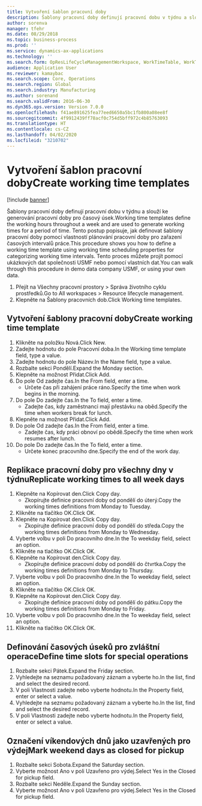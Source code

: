 ```yaml
---
title: Vytvoření šablon pracovní doby
description: Šablony pracovní doby definují pracovní dobu v týdnu a slouží ke generování pracovní doby pro časový úsek.
author: sorenva
manager: tfehr
ms.date: 08/29/2018
ms.topic: business-process
ms.prod: ''
ms.service: dynamics-ax-applications
ms.technology: ''
ms.search.form: OpResLifeCycleManagementWorkspace, WorkTimeTable, WorkTimeCopyDayDialog
audience: Application User
ms.reviewer: kamaybac
ms.search.scope: Core, Operations
ms.search.region: Global
ms.search.industry: Manufacturing
ms.author: sorenand
ms.search.validFrom: 2016-06-30
ms.dyn365.ops.version: Version 7.0.0
ms.openlocfilehash: f41ae891625fea77eed6650a5bc1fb800a08ee8f
ms.sourcegitcommit: 4f9912439ff78acf0c754d5bff972c4b85763093
ms.translationtype: HT
ms.contentlocale: cs-CZ
ms.lasthandoff: 04/02/2020
ms.locfileid: "3210702"
---
```

# <a name="create-working-time-templates"></a><span data-ttu-id="539d0-103">Vytvoření šablon pracovní doby</span><span class="sxs-lookup"><span data-stu-id="539d0-103">Create working time templates</span></span>

[!include [banner](../../includes/banner.md)]

<span data-ttu-id="539d0-104">Šablony pracovní doby definují pracovní dobu v týdnu a slouží ke generování pracovní doby pro časový úsek.</span><span class="sxs-lookup"><span data-stu-id="539d0-104">Working time templates define the working hours throughout a week and are used to generate working times for a period of time.</span></span> <span data-ttu-id="539d0-105">Tento postup popisuje, jak definovat šablony pracovní doby pomocí vlastností plánování pracovní doby pro zařazení časových intervalů práce.</span><span class="sxs-lookup"><span data-stu-id="539d0-105">This procedure shows you how to define a working time template using working time scheduling properties for categorizing working time intervals.</span></span> <span data-ttu-id="539d0-106">Tento proces můžete projít pomocí ukázkových dat společnosti USMF nebo pomocí vlastních dat.</span><span class="sxs-lookup"><span data-stu-id="539d0-106">You can walk through this procedure in demo data company USMF, or using your own data.</span></span>

1. <span data-ttu-id="539d0-107">Přejít na Všechny pracovní prostory > Správa životního cyklu prostředků.</span><span class="sxs-lookup"><span data-stu-id="539d0-107">Go to All workspaces > Resource lifecycle management.</span></span>
2. <span data-ttu-id="539d0-108">Klepněte na Šablony pracovních dob.</span><span class="sxs-lookup"><span data-stu-id="539d0-108">Click Working time templates.</span></span>

## <a name="create-working-time-template"></a><span data-ttu-id="539d0-109">Vytvoření šablony pracovní doby</span><span class="sxs-lookup"><span data-stu-id="539d0-109">Create working time template</span></span>
1. <span data-ttu-id="539d0-110">Klikněte na položku Nová.</span><span class="sxs-lookup"><span data-stu-id="539d0-110">Click New.</span></span>
2. <span data-ttu-id="539d0-111">Zadejte hodnotu do pole Pracovní doba.</span><span class="sxs-lookup"><span data-stu-id="539d0-111">In the Working time template field, type a value.</span></span>
3. <span data-ttu-id="539d0-112">Zadejte hodnotu do pole Název.</span><span class="sxs-lookup"><span data-stu-id="539d0-112">In the Name field, type a value.</span></span>
4. <span data-ttu-id="539d0-113">Rozbalte sekci Pondělí.</span><span class="sxs-lookup"><span data-stu-id="539d0-113">Expand the Monday section.</span></span>
5. <span data-ttu-id="539d0-114">Klepněte na možnost Přidat.</span><span class="sxs-lookup"><span data-stu-id="539d0-114">Click Add.</span></span>
6. <span data-ttu-id="539d0-115">Do pole Od zadejte čas.</span><span class="sxs-lookup"><span data-stu-id="539d0-115">In the From field, enter a time.</span></span>
    * <span data-ttu-id="539d0-116">Určete čas při zahájení práce ráno.</span><span class="sxs-lookup"><span data-stu-id="539d0-116">Specify the time when work begins in the morning.</span></span>  
7. <span data-ttu-id="539d0-117">Do pole Do zadejte čas.</span><span class="sxs-lookup"><span data-stu-id="539d0-117">In the To field, enter a time.</span></span>
    * <span data-ttu-id="539d0-118">Zadejte čas, kdy zaměstnanci mají přestávku na oběd.</span><span class="sxs-lookup"><span data-stu-id="539d0-118">Specify the time when workers break for lunch.</span></span>  
8. <span data-ttu-id="539d0-119">Klepněte na možnost Přidat.</span><span class="sxs-lookup"><span data-stu-id="539d0-119">Click Add.</span></span>
9. <span data-ttu-id="539d0-120">Do pole Od zadejte čas.</span><span class="sxs-lookup"><span data-stu-id="539d0-120">In the From field, enter a time.</span></span>
    * <span data-ttu-id="539d0-121">Zadejte čas, kdy práci obnoví po obědě.</span><span class="sxs-lookup"><span data-stu-id="539d0-121">Specify the time when work resumes after lunch.</span></span>  
10. <span data-ttu-id="539d0-122">Do pole Do zadejte čas.</span><span class="sxs-lookup"><span data-stu-id="539d0-122">In the To field, enter a time.</span></span>
    * <span data-ttu-id="539d0-123">Určete konec pracovního dne.</span><span class="sxs-lookup"><span data-stu-id="539d0-123">Specify the end of the work day.</span></span>  

## <a name="replicate-working-times-to-all-week-days"></a><span data-ttu-id="539d0-124">Replikace pracovní doby pro všechny dny v týdnu</span><span class="sxs-lookup"><span data-stu-id="539d0-124">Replicate working times to all week days</span></span>
1. <span data-ttu-id="539d0-125">Klepněte na Kopírovat den.</span><span class="sxs-lookup"><span data-stu-id="539d0-125">Click Copy day.</span></span>
    * <span data-ttu-id="539d0-126">Zkopírujte definice pracovní doby od pondělí do úterý.</span><span class="sxs-lookup"><span data-stu-id="539d0-126">Copy the working times definitions from Monday to Tuesday.</span></span>  
2. <span data-ttu-id="539d0-127">Klikněte na tlačítko OK.</span><span class="sxs-lookup"><span data-stu-id="539d0-127">Click OK.</span></span>
3. <span data-ttu-id="539d0-128">Klepněte na Kopírovat den.</span><span class="sxs-lookup"><span data-stu-id="539d0-128">Click Copy day.</span></span>
    * <span data-ttu-id="539d0-129">Zkopírujte definice pracovní doby od pondělí do středa.</span><span class="sxs-lookup"><span data-stu-id="539d0-129">Copy the working times definitions from Monday to Wednesday.</span></span>  
4. <span data-ttu-id="539d0-130">Vyberte volbu v poli Do pracovního dne.</span><span class="sxs-lookup"><span data-stu-id="539d0-130">In the To weekday field, select an option.</span></span>
5. <span data-ttu-id="539d0-131">Klikněte na tlačítko OK.</span><span class="sxs-lookup"><span data-stu-id="539d0-131">Click OK.</span></span>
6. <span data-ttu-id="539d0-132">Klepněte na Kopírovat den.</span><span class="sxs-lookup"><span data-stu-id="539d0-132">Click Copy day.</span></span>
    * <span data-ttu-id="539d0-133">Zkopírujte definice pracovní doby od pondělí do čtvrtka.</span><span class="sxs-lookup"><span data-stu-id="539d0-133">Copy the working times definitions from Monday to Thursday.</span></span>  
7. <span data-ttu-id="539d0-134">Vyberte volbu v poli Do pracovního dne.</span><span class="sxs-lookup"><span data-stu-id="539d0-134">In the To weekday field, select an option.</span></span>
8. <span data-ttu-id="539d0-135">Klikněte na tlačítko OK.</span><span class="sxs-lookup"><span data-stu-id="539d0-135">Click OK.</span></span>
9. <span data-ttu-id="539d0-136">Klepněte na Kopírovat den.</span><span class="sxs-lookup"><span data-stu-id="539d0-136">Click Copy day.</span></span>
    * <span data-ttu-id="539d0-137">Zkopírujte definice pracovní doby od pondělí do pátku.</span><span class="sxs-lookup"><span data-stu-id="539d0-137">Copy the working times definitions from Monday to Friday.</span></span>  
10. <span data-ttu-id="539d0-138">Vyberte volbu v poli Do pracovního dne.</span><span class="sxs-lookup"><span data-stu-id="539d0-138">In the To weekday field, select an option.</span></span>
11. <span data-ttu-id="539d0-139">Klikněte na tlačítko OK.</span><span class="sxs-lookup"><span data-stu-id="539d0-139">Click OK.</span></span>

## <a name="define-time-slots-for-special-operations"></a><span data-ttu-id="539d0-140">Definování časových úseků pro zvláštní operace</span><span class="sxs-lookup"><span data-stu-id="539d0-140">Define time slots for special operations</span></span>
1. <span data-ttu-id="539d0-141">Rozbalte sekci Pátek.</span><span class="sxs-lookup"><span data-stu-id="539d0-141">Expand the Friday section.</span></span>
2. <span data-ttu-id="539d0-142">Vyhledejte na seznamu požadovaný záznam a vyberte ho.</span><span class="sxs-lookup"><span data-stu-id="539d0-142">In the list, find and select the desired record.</span></span>
3. <span data-ttu-id="539d0-143">V poli Vlastnosti zadejte nebo vyberte hodnotu.</span><span class="sxs-lookup"><span data-stu-id="539d0-143">In the Property field, enter or select a value.</span></span>
4. <span data-ttu-id="539d0-144">Vyhledejte na seznamu požadovaný záznam a vyberte ho.</span><span class="sxs-lookup"><span data-stu-id="539d0-144">In the list, find and select the desired record.</span></span>
5. <span data-ttu-id="539d0-145">V poli Vlastnosti zadejte nebo vyberte hodnotu.</span><span class="sxs-lookup"><span data-stu-id="539d0-145">In the Property field, enter or select a value.</span></span>

## <a name="mark-weekend-days-as-closed-for-pickup"></a><span data-ttu-id="539d0-146">Označení víkendových dnů jako uzavřených pro výdej</span><span class="sxs-lookup"><span data-stu-id="539d0-146">Mark weekend days as closed for pickup</span></span>
1. <span data-ttu-id="539d0-147">Rozbalte sekci Sobota.</span><span class="sxs-lookup"><span data-stu-id="539d0-147">Expand the Saturday section.</span></span>
2. <span data-ttu-id="539d0-148">Vyberte možnost Ano v poli Uzavřeno pro výdej.</span><span class="sxs-lookup"><span data-stu-id="539d0-148">Select Yes in the Closed for pickup field.</span></span>
3. <span data-ttu-id="539d0-149">Rozbalte sekci Neděle.</span><span class="sxs-lookup"><span data-stu-id="539d0-149">Expand the Sunday section.</span></span>
4. <span data-ttu-id="539d0-150">Vyberte možnost Ano v poli Uzavřeno pro výdej.</span><span class="sxs-lookup"><span data-stu-id="539d0-150">Select Yes in the Closed for pickup field.</span></span>

